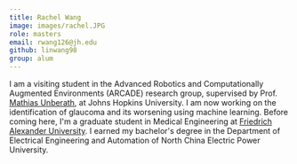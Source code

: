 ```yaml
---
title: Rachel Wang
image: images/rachel.JPG
role: masters
email: rwang126@jh.edu
github: linwang98
group: alum
---
```


I am a visiting student in the Advanced Robotics and Computationally Augmented Environments (ARCADE) research group, supervised by Prof. [Mathias Unberath](https://mathiasunberath.github.io/), at Johns Hopkins University. I am now working on the identification of glaucoma and its worsening using machine learning. Before coming here, I'm a graduate student in Medical Engineering at [Friedrich Alexander University](https://www.fau.de/). I earned my bachelor's degree in the Department of Electrical Engineering and Automation of North China Electric Power University.
